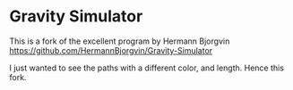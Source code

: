 # Gravity Simulator

This is a fork of the excellent program by Hermann Bjorgvin https://github.com/HermannBjorgvin/Gravity-Simulator

I just wanted to see the paths with a different color, and length. Hence this fork.
